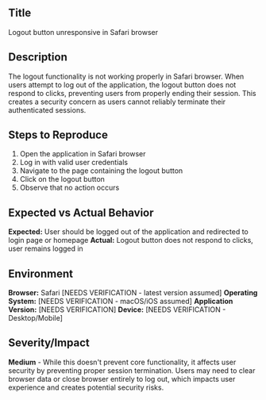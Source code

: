 ## Title
Logout button unresponsive in Safari browser

## Description
The logout functionality is not working properly in Safari browser. When users attempt to log out of the application, the logout button does not respond to clicks, preventing users from properly ending their session. This creates a security concern as users cannot reliably terminate their authenticated sessions.

## Steps to Reproduce
1. Open the application in Safari browser
2. Log in with valid user credentials
3. Navigate to the page containing the logout button
4. Click on the logout button
5. Observe that no action occurs

## Expected vs Actual Behavior
**Expected:** User should be logged out of the application and redirected to login page or homepage
**Actual:** Logout button does not respond to clicks, user remains logged in

## Environment
**Browser:** Safari [NEEDS VERIFICATION - latest version assumed]
**Operating System:** [NEEDS VERIFICATION - macOS/iOS assumed]
**Application Version:** [NEEDS VERIFICATION]
**Device:** [NEEDS VERIFICATION - Desktop/Mobile]

## Severity/Impact
**Medium** - While this doesn't prevent core functionality, it affects user security by preventing proper session termination. Users may need to clear browser data or close browser entirely to log out, which impacts user experience and creates potential security risks.